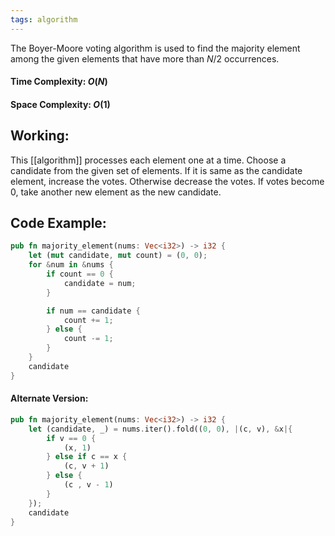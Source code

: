 ```yaml
---
tags: algorithm
---
```

The Boyer-Moore voting algorithm is used to find the majority element among the given elements that have more than $N/2$ occurrences.

#### Time Complexity: $O(N)$
#### Space Complexity: $O(1)$

## Working:
This [[algorithm]] processes each element one at a time. Choose a candidate from the given set of elements. If it is same as the candidate element, increase the votes. Otherwise decrease the votes. If votes become 0, take another new element as the new candidate.

## Code Example:
```rust
pub fn majority_element(nums: Vec<i32>) -> i32 {
    let (mut candidate, mut count) = (0, 0);
    for &num in &nums {
        if count == 0 {
            candidate = num;
        }

		if num == candidate {
			count += 1;
		} else {
			count -= 1;
		}
    }
    candidate
}
```

#### Alternate Version:
```rust
pub fn majority_element(nums: Vec<i32>) -> i32 {
    let (candidate, _) = nums.iter().fold((0, 0), |(c, v), &x|{
        if v == 0 {
            (x, 1)
        } else if c == x {
            (c, v + 1)
        } else {
            (c , v - 1)
        }
    });
    candidate
}
```

